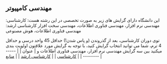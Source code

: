 ## مهندسی کامپیوتر
این دانشگاه دارای گرایش های زیر به صورت تخصصی در این رشته هست:
کارشناسی: مهندسی نرم افزار، مهندسی فناوری اطلاعات، مهندسی سخت افزار
کارشناسی ارشد: مهندسی فناوری اطلاعات، هوش مصنوعی

توی دوران کارشناسی، بعد از گذروندن (و پاس شدن!) حداقل 45 واحد درسی و حداقل 4 ترم، شما می توانید انتخاب گرایش کنید، با توجه به گرایش مورد علاقتون اولویت بندی میکنید بین سه گرایش مهندسی نرم افزار، مهندسی فناوری اطلاعات و 
| عنوان  |
| ------------- |
|  [کارشناسی](https://github.com/mosfazli-x/Shahrood-University-of-Technology/tree/main/Computer%20Engineering(CE)/Bachelor)  |
|  [کارشناسی ارشد](https://github.com/mosfazli-x/Shahrood-University-of-Technology/tree/main/Computer%20Engineering(CE)/Master)  |
|  [منابع](https://pages.github.com/) |
